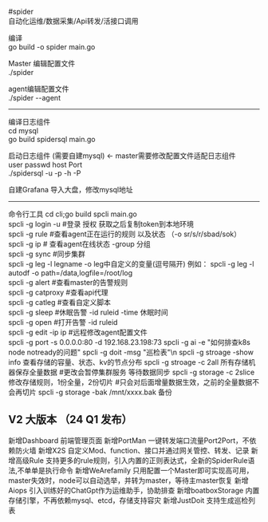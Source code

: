 #spider  
自动化运维/数据采集/Api转发/活接口调用  


编译  
go build -o spider main.go  

Master 编辑配置文件  
./spider   


agent编辑配置文件  
./spider --agent   


----------------------------------------------
编译日志组件  
cd  mysql  
go build spidersql main.go  

启动日志组件 (需要自建mysql)  <- master需要修改配置文件适配日志组件  
user passwd host Port  
./spidersql -u -p -h  -P  



自建Grafana 导入大盘，修改mysql地址  


---------------------------------------------------------
命令行工具 
cd cli;go build spcli main.go  
spcli -g login -u  #登录 授权 获取之后复制token到本地环境  
spcli -g rule  #查看agent正在运行的规则 以及状态 （-o sr/s/r/sbad/sok）  
spcli -g ip    # 查看agent在线状态   -group 分组  
spcli -g sync #同步集群  
spcli -g leg -l legname -o leg中自定义的变量(逗号隔开) 例如： spcli -g leg -l autodf -o path=/data,logfile=/root/log  
spcli -g alert #查看master的告警规则  
spcli -g catproxy #查看api代理  
spcli -g catleg  #查看自定义脚本  
spcli -g sleep  #休眠告警 -id ruleid -time 休眠时间  
spcli -g open  #打开告警 -id ruleid  
spcli -g edit -ip ip #远程修改agent配置文件  
spcli -g port -s 0.0.0.0:80 -d 192.168.23.198:73
spcli -g ai -e "如何排查k8s node notready的问题"
spcli -g doit -msg "巡检表"\n
spcli -g stroage -show info  查看存储的容量、状态、kv的节点分布
spcli -g stroage -c 2all    所有存储机器保存全量数据            #更改会暂停集群服务 等待数据同步
spcli -g storage -c 2slice  修改存储规则，1份全量，2份切片    #只会对后面增量数据生效，之前的全量数据不会再切片
spcli -g storage -bak /mnt/xxxx.bak  备份



V2 大版本  （24 Q1 发布）
---------------------------------------------------------
新增Dashboard                前端管理页面
新增PortMan                  一键转发端口流量Port2Port，不依赖防火墙
新增X2S                      自定义Mod、function、接口并通过网关管控、转发、记录
新增高级Rule                  支持更多的rule规则，引入内置的正则表达式，全新的SpiderRule语法,不单单是执行命令
新增WeArefamily              只用配置一个Master即可实现高可用，master失效时，node可以自动选举，并转为master，等待主master恢复
新增Aiops                    引入训练好的ChatGpt作为运维助手，协助排查
新增boatboxStorage           内置存储引擎，不再依赖mysql、etcd，存储支持容灾
新增JustDoit                 支持生成巡检列表











